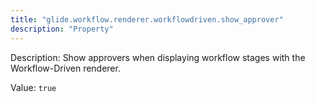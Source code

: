 ```yaml
---
title: "glide.workflow.renderer.workflowdriven.show_approver"
description: "Property"
---
```


Description: Show approvers when displaying workflow stages with the Workflow-Driven renderer.

Value: `true`